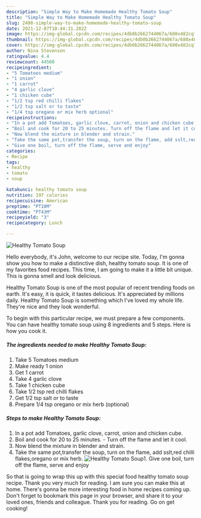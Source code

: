 ```yaml
---
description: "Simple Way to Make Homemade Healthy Tomato Soup"
title: "Simple Way to Make Homemade Healthy Tomato Soup"
slug: 2498-simple-way-to-make-homemade-healthy-tomato-soup
date: 2021-12-07T10:44:31.282Z
image: https://img-global.cpcdn.com/recipes/4db0b2662744067a/680x482cq70/healthy-tomato-soup-recipe-main-photo.jpg
thumbnail: https://img-global.cpcdn.com/recipes/4db0b2662744067a/680x482cq70/healthy-tomato-soup-recipe-main-photo.jpg
cover: https://img-global.cpcdn.com/recipes/4db0b2662744067a/680x482cq70/healthy-tomato-soup-recipe-main-photo.jpg
author: Nina Stevenson
ratingvalue: 4.4
reviewcount: 44500
recipeingredient:
- "5 Tomatoes medium"
- "1 onion"
- "1 carrot"
- "4 garlic clove"
- "1 chicken cube"
- "1/2 tsp red chilli flakes"
- "1/2 tsp salt or to taste"
- "1/4 tsp oregano or mix herb optional"
recipeinstructions:
- "In a pot add Tomatoes, garlic clove, carrot, onion and chicken cube."
- "Boil and cook for 20 to 25 minutes. Turn off the flame and let it cool."
- "Now blend the mixture in blender and strain."
- "Take the same pot,transfer the soup, turn on the flame, add sslt,red chilli flakes,oregano or mix herb."
- "Give one boil, turn off the flame, serve and enjoy"
categories:
- Recipe
tags:
- healthy
- tomato
- soup

katakunci: healthy tomato soup 
nutrition: 197 calories
recipecuisine: American
preptime: "PT10M"
cooktime: "PT43M"
recipeyield: "3"
recipecategory: Lunch

---
```



![Healthy Tomato Soup](https://img-global.cpcdn.com/recipes/4db0b2662744067a/680x482cq70/healthy-tomato-soup-recipe-main-photo.jpg)

Hello everybody, it's John, welcome to our recipe site. Today, I'm gonna show you how to make a distinctive dish, healthy tomato soup. It is one of my favorites food recipes. This time, I am going to make it a little bit unique. This is gonna smell and look delicious.



Healthy Tomato Soup is one of the most popular of recent trending foods on earth. It's easy, it is quick, it tastes delicious. It's appreciated by millions daily. Healthy Tomato Soup is something which I've loved my whole life. They're nice and they look wonderful.


To begin with this particular recipe, we must prepare a few components. You can have healthy tomato soup using 8 ingredients and 5 steps. Here is how you cook it.

<!--inarticleads1-->

##### The ingredients needed to make Healthy Tomato Soup:

1. Take 5 Tomatoes medium
1. Make ready 1 onion
1. Get 1 carrot
1. Take 4 garlic clove
1. Take 1 chicken cube
1. Take 1/2 tsp red chilli flakes
1. Get 1/2 tsp salt or to taste
1. Prepare 1/4 tsp oregano or mix herb (optional)




<!--inarticleads2-->

##### Steps to make Healthy Tomato Soup:

1. In a pot add Tomatoes, garlic clove, carrot, onion and chicken cube.
1. Boil and cook for 20 to 25 minutes. - Turn off the flame and let it cool.
1. Now blend the mixture in blender and strain.
1. Take the same pot,transfer the soup, turn on the flame, add sslt,red chilli flakes,oregano or mix herb.
<img src="//assets-global.cpcdn.com/assets/icons/button_play-2c75c40dde080a61004c1f40b05d8f140eaff45d7e9e6481dc71c63d2e7c4909.png" alt="Healthy Tomato Soup">1. Give one boil, turn off the flame, serve and enjoy




So that is going to wrap this up with this special food healthy tomato soup recipe. Thank you very much for reading. I am sure you can make this at home. There's gonna be more interesting food in home recipes coming up. Don't forget to bookmark this page in your browser, and share it to your loved ones, friends and colleague. Thank you for reading. Go on get cooking!
